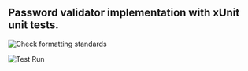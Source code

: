 ## Password validator implementation with xUnit unit tests.

![Check formatting standards](https://github.com/Hassan-Adel/password-validator-xunit/actions/workflows/stylecheck.yml/badge.svg)

![Test Run](https://github.com/Hassan-Adel/password-validator-xunit/actions/workflows/run-tests.yml/badge.svg)